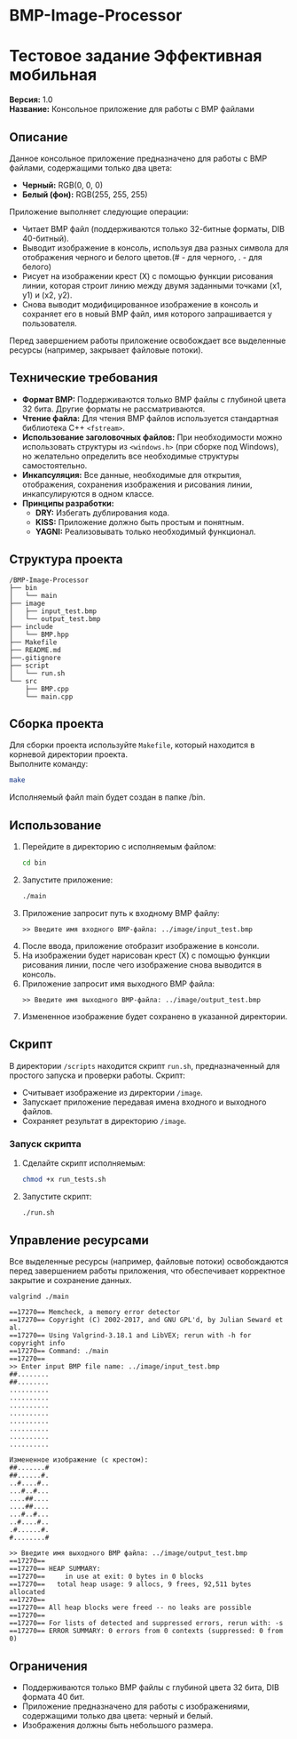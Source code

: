 # BMP-Image-Processor
# Тестовое задание Эффективная мобильная  
**Версия:** 1.0  
**Название:** Консольное приложение для работы с BMP файлами

## Описание  
Данное консольное приложение предназначено для работы с BMP файлами, содержащими только два цвета:  
- **Черный:** RGB(0, 0, 0)  
- **Белый (фон):** RGB(255, 255, 255)

Приложение выполняет следующие операции:  
- Читает BMP файл (поддерживаются только 32-битные форматы, DIB 40-битный).  
- Выводит изображение в консоль, используя два разных символа для отображения черного и белого цветов.(# - для черного, . - для белого) 
- Рисует на изображении крест (Х) с помощью функции рисования линии, которая строит линию между двумя заданными точками (x1, y1) и (x2, y2).  
- Снова выводит модифицированное изображение в консоль и сохраняет его в новый BMP файл, имя которого запрашивается у пользователя.

Перед завершением работы приложение освобождает все выделенные ресурсы (например, закрывает файловые потоки).

## Технические требования  
- **Формат BMP:** Поддерживаются только BMP файлы с глубиной цвета 32 бита. Другие форматы не рассматриваются.  
- **Чтение файла:** Для чтения BMP файлов используется стандартная библиотека C++ `<fstream>`.  
- **Использование заголовочных файлов:** При необходимости можно использовать структуры из `<windows.h>` (при сборке под Windows), но желательно определить все необходимые структуры самостоятельно.  
- **Инкапсуляция:** Все данные, необходимые для открытия, отображения, сохранения изображения и рисования линии, инкапсулируются в одном классе.  
- **Принципы разработки:**  
  - **DRY:** Избегать дублирования кода.  
  - **KISS:** Приложение должно быть простым и понятным.  
  - **YAGNI:** Реализовывать только необходимый функционал.

## Структура проекта  
```
/BMP-Image-Processor
├── bin
│   └── main
├── image
│   ├── input_test.bmp
│   └── output_test.bmp
├── include
│   └── BMP.hpp
├── Makefile
├── README.md
├──.gitignore
├── script
│   └── run.sh
└── src
    ├── BMP.cpp
    └── main.cpp
```

## Сборка проекта  
Для сборки проекта используйте `Makefile`, который находится в корневой директории проекта.  
Выполните команду:  

```bash
make
```

Исполняемый файл main будет создан в папке /bin.

## Использование  
1. Перейдите в директорию с исполняемым файлом:
   ```bash
   cd bin
   ```
2. Запустите приложение:
   ```bash
   ./main
   ```
3. Приложение запросит путь к входному BMP файлу:
   ```
   >> Введите имя входного BMP-файла: ../image/input_test.bmp
   ```
4. После ввода, приложение отобразит изображение в консоли.  
5. На изображении будет нарисован крест (Х) с помощью функции рисования линии, после чего изображение снова выводится в консоль.  
6. Приложение запросит имя выходного BMP файла:
   ```
   >> Введите имя выходного BMP-файла: ../image/output_test.bmp
   ```
7. Измененное изображение будет сохранено в указанной директории.

## Скрипт
В директории `/scripts` находится скрипт `run.sh`, предназначенный для простого запуска и проверки работы. Скрипт:  
- Считывает изображение из директории `/image`.  
- Запускает приложение передавая имена входного и выходного файлов.  
- Сохраняет результат в директорию `/image`.

### Запуск скрипта  
1. Сделайте скрипт исполняемым:
   ```bash
   chmod +x run_tests.sh
   ```
2. Запустите скрипт:
   ```bash
   ./run.sh
   ```

## Управление ресурсами  
Все выделенные ресурсы (например, файловые потоки) освобождаются перед завершением работы приложения, что обеспечивает корректное закрытие и сохранение данных.
```
valgrind ./main
```

```
==17270== Memcheck, a memory error detector
==17270== Copyright (C) 2002-2017, and GNU GPL'd, by Julian Seward et al.
==17270== Using Valgrind-3.18.1 and LibVEX; rerun with -h for copyright info
==17270== Command: ./main
==17270== 
>> Enter input BMP file name: ../image/input_test.bmp
##........
##........
..........
..........
..........
..........
..........
..........
..........
..........

Измененное изображение (с крестом):
##.......#
##......#.
..#....#..
...#..#...
....##....
....##....
...#..#...
..#....#..
.#......#.
#........#

>> Введите имя выходного BMP файла: ../image/output_test.bmp
==17270== 
==17270== HEAP SUMMARY:
==17270==     in use at exit: 0 bytes in 0 blocks
==17270==   total heap usage: 9 allocs, 9 frees, 92,511 bytes allocated
==17270== 
==17270== All heap blocks were freed -- no leaks are possible
==17270== 
==17270== For lists of detected and suppressed errors, rerun with: -s
==17270== ERROR SUMMARY: 0 errors from 0 contexts (suppressed: 0 from 0)
```

## Ограничения  
- Поддерживаются только BMP файлы с глубиной цвета 32 бита, DIB формата 40 бит.  
- Приложение предназначено для работы с изображениями, содержащими только два цвета: черный и белый.  
- Изображения должны быть небольшого размера.